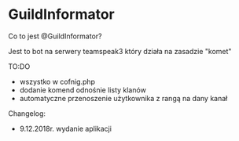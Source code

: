 # GuildInformator

Co to jest @GuildInformator?

Jest to bot na serwery teamspeak3 który działa na zasadzie "komet"

TO:DO
- wszystko w cofnig.php
- dodanie komend odnośnie listy klanów
- automatyczne przenoszenie użytkownika z rangą na dany kanał

Changelog:
- 9.12.2018r. wydanie aplikacji
